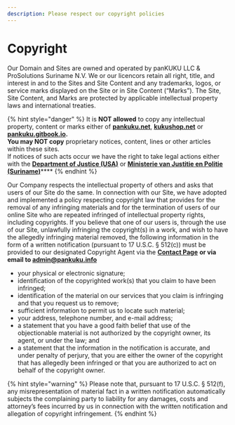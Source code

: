 ```yaml
---
description: Please respect our copyright policies
---
```


# Copyright

Our Domain and Sites are owned and operated by panKUKU LLC & ProSolutions Suriname N.V. We or our licencors retain all right, title, and interest in and to the Sites and Site Content and any trademarks, logos, or service marks displayed on the Site or in Site Content (“Marks”). The Site, Site Content, and Marks are protected by applicable intellectual property laws and international treaties.&#x20;

{% hint style="danger" %}
It is **NOT allowed** to copy any intellectual property, content or marks either of [**pankuku.net**](https://pankuku.gitbook.io/kuku\_wiki/), [**kukushop.net**](https://www.kukushop.net) or [**pankuku.gitbook.io**](https://pankuku.gitbook.io/kuku\_wiki/)**.**\
**You may NOT copy** proprietary notices, content, lines or other articles within these sites.\
If notices of such acts occur we have the right to take legal actions either with the [**Department of Justice (USA)**](https://www.justice.gov) or [**Ministerie van Justitie en Politie (Suriname)**](http://justiceandpolice.gov.sr)****
{% endhint %}

Our Company respects the intellectual property of others and asks that users of our Site do the same.  In connection with our Site, we have adopted and implemented a policy respecting copyright law that provides for the removal of any infringing materials and for the termination of users of our online Site who are repeated infringed of intellectual property rights, including copyrights.  If you believe that one of our users is, through the use of our Site, unlawfully infringing the copyright(s) in a work, and wish to have the allegedly infringing material removed, the following information in the form of a written notification (pursuant to 17 U.S.C. § 512(c)) must be provided to our designated Copyright Agent via the [**Contact Page**](../../help-and-instructions/contact-us.md) **or via email to admin@pankuku.info**

* your physical or electronic signature;
* identification of the copyrighted work(s) that you claim to have been infringed;
* identification of the material on our services that you claim is infringing and that you request us to remove;
* sufficient information to permit us to locate such material;
* your address, telephone number, and e-mail address;
* a statement that you have a good faith belief that use of the objectionable material is not authorized by the copyright owner, its agent, or under the law; and
* a statement that the information in the notification is accurate, and under penalty of perjury, that you are either the owner of the copyright that has allegedly been infringed or that you are authorized to act on behalf of the copyright owner.

{% hint style="warning" %}
Please note that, pursuant to 17 U.S.C. § 512(f), any misrepresentation of material fact in a written notification automatically subjects the complaining party to liability for any damages, costs and attorney’s fees incurred by us in connection with the written notification and allegation of copyright infringement.
{% endhint %}
